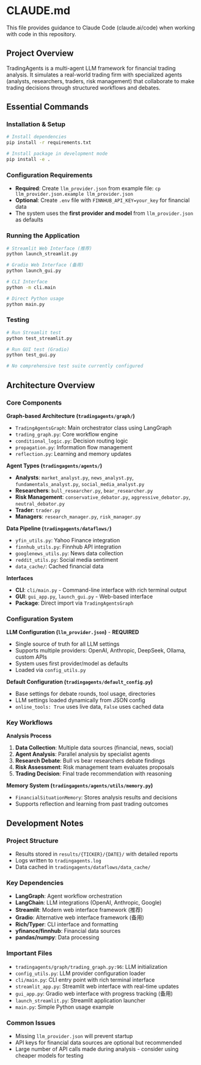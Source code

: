 # CLAUDE.md

This file provides guidance to Claude Code (claude.ai/code) when working with code in this repository.

## Project Overview

TradingAgents is a multi-agent LLM framework for financial trading analysis. It simulates a real-world trading firm with specialized agents (analysts, researchers, traders, risk management) that collaborate to make trading decisions through structured workflows and debates.

## Essential Commands

### Installation & Setup
```bash
# Install dependencies
pip install -r requirements.txt

# Install package in development mode
pip install -e .
```

### Configuration Requirements
- **Required**: Create `llm_provider.json` from example file: `cp llm_provider.json.example llm_provider.json`
- **Optional**: Create `.env` file with `FINNHUB_API_KEY=your_key` for financial data
- The system uses the **first provider and model** from `llm_provider.json` as defaults

### Running the Application
```bash
# Streamlit Web Interface (推荐)
python launch_streamlit.py

# Gradio Web Interface (备用)
python launch_gui.py

# CLI Interface  
python -m cli.main

# Direct Python usage
python main.py
```

### Testing
```bash
# Run Streamlit test
python test_streamlit.py

# Run GUI test (Gradio)
python test_gui.py

# No comprehensive test suite currently configured
```

## Architecture Overview

### Core Components

**Graph-based Architecture (`tradingagents/graph/`)**
- `TradingAgentsGraph`: Main orchestrator class using LangGraph
- `trading_graph.py`: Core workflow engine
- `conditional_logic.py`: Decision routing logic
- `propagation.py`: Information flow management
- `reflection.py`: Learning and memory updates

**Agent Types (`tradingagents/agents/`)**
- **Analysts**: `market_analyst.py`, `news_analyst.py`, `fundamentals_analyst.py`, `social_media_analyst.py`
- **Researchers**: `bull_researcher.py`, `bear_researcher.py`
- **Risk Management**: `conservative_debator.py`, `aggressive_debator.py`, `neutral_debator.py`
- **Trader**: `trader.py`
- **Managers**: `research_manager.py`, `risk_manager.py`

**Data Pipeline (`tradingagents/dataflows/`)**
- `yfin_utils.py`: Yahoo Finance integration
- `finnhub_utils.py`: Finnhub API integration
- `googlenews_utils.py`: News data collection
- `reddit_utils.py`: Social media sentiment
- `data_cache/`: Cached financial data

**Interfaces**
- **CLI**: `cli/main.py` - Command-line interface with rich terminal output
- **GUI**: `gui_app.py`, `launch_gui.py` - Web-based interface
- **Package**: Direct import via `TradingAgentsGraph`

### Configuration System

**LLM Configuration (`llm_provider.json`)** - **REQUIRED**
- Single source of truth for all LLM settings
- Supports multiple providers: OpenAI, Anthropic, DeepSeek, Ollama, custom APIs
- System uses first provider/model as defaults
- Loaded via `config_utils.py`

**Default Configuration (`tradingagents/default_config.py`)**
- Base settings for debate rounds, tool usage, directories
- LLM settings loaded dynamically from JSON config
- `online_tools: True` uses live data, `False` uses cached data

### Key Workflows

**Analysis Process**
1. **Data Collection**: Multiple data sources (financial, news, social)
2. **Agent Analysis**: Parallel analysis by specialist agents
3. **Research Debate**: Bull vs bear researchers debate findings
4. **Risk Assessment**: Risk management team evaluates proposals
5. **Trading Decision**: Final trade recommendation with reasoning

**Memory System (`tradingagents/agents/utils/memory.py`)**
- `FinancialSituationMemory`: Stores analysis results and decisions
- Supports reflection and learning from past trading outcomes

## Development Notes

### Project Structure
- Results stored in `results/{TICKER}/{DATE}/` with detailed reports
- Logs written to `tradingagents.log`
- Data cached in `tradingagents/dataflows/data_cache/`

### Key Dependencies
- **LangGraph**: Agent workflow orchestration
- **LangChain**: LLM integrations (OpenAI, Anthropic, Google)
- **Streamlit**: Modern web interface framework (推荐)
- **Gradio**: Alternative web interface framework (备用)
- **Rich/Typer**: CLI interface and formatting
- **yfinance/finnhub**: Financial data sources
- **pandas/numpy**: Data processing

### Important Files
- `tradingagents/graph/trading_graph.py:96`: LLM initialization
- `config_utils.py`: LLM provider configuration loader
- `cli/main.py`: CLI entry point with rich terminal interface
- `streamlit_app.py`: Streamlit web interface with real-time updates
- `gui_app.py`: Gradio web interface with progress tracking (备用)
- `launch_streamlit.py`: Streamlit application launcher
- `main.py`: Simple Python usage example

### Common Issues
- Missing `llm_provider.json` will prevent startup
- API keys for financial data sources are optional but recommended
- Large number of API calls made during analysis - consider using cheaper models for testing